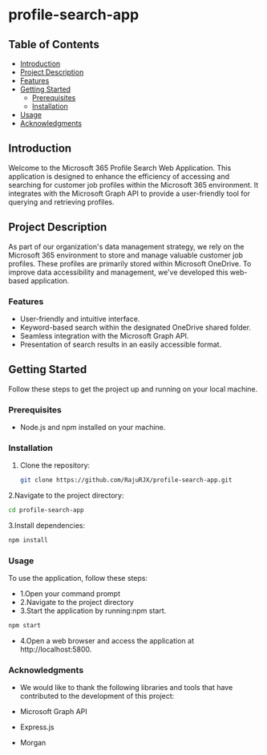 # profile-search-app
## Table of Contents

- [Introduction](#introduction)
- [Project Description](#project-description)
- [Features](#features)
- [Getting Started](#getting-started)
  - [Prerequisites](#prerequisites)
  - [Installation](#installation)
- [Usage](#usage)
- [Acknowledgments](#acknowledgments)

## Introduction

Welcome to the Microsoft 365 Profile Search Web Application. This application is designed to enhance the efficiency of accessing and searching for customer job profiles within the Microsoft 365 environment. It integrates with the Microsoft Graph API to provide a user-friendly tool for querying and retrieving profiles.

## Project Description

As part of our organization's data management strategy, we rely on the Microsoft 365 environment to store and manage valuable customer job profiles. These profiles are primarily stored within Microsoft OneDrive. To improve data accessibility and management, we've developed this web-based application.

### Features

- User-friendly and intuitive interface.
- Keyword-based search within the designated OneDrive shared folder.
- Seamless integration with the Microsoft Graph API.
- Presentation of search results in an easily accessible format.

## Getting Started

Follow these steps to get the project up and running on your local machine.

### Prerequisites

- Node.js and npm installed on your machine.

### Installation

1. Clone the repository:
   ```bash
   git clone https://github.com/RajuRJX/profile-search-app.git
   ```
2.Navigate to the project directory:
```bash
cd profile-search-app
```
3.Install dependencies:
```bash
npm install
```

### Usage

To use the application, follow these steps:
- 1.Open your command prompt
- 2.Navigate to the project directory
- 3.Start the application by running:npm start.
```bash
npm start
```
- 4.Open a web browser and access the application at http://localhost:5800.

### Acknowledgments

- We would like to thank the following libraries and tools that have contributed to the development of this project:

- Microsoft Graph API
- Express.js
- Morgan

